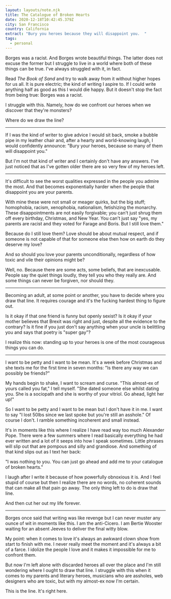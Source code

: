 ```yaml
---
layout: layouts/note.njk
title: The Catalogue of Broken Hearts
date: 2020-12-18T10:42:45.379Z
city: San Francisco
country: California
extract: "Bury you heroes because they will disappoint you.  "
tags:
  - personal
---
```


Borges was a racist. And Borges wrote beautiful things. The latter does not excuse the former but I struggle to live in a world where both of these things can be true. I've always struggled with it, in fact.

Read _The Book of Sand_ and try to walk away from it without higher hopes for us all. It is pure electric; the kind of writing I aspire to. If I could write anything half as good as this I would die happy. But it doesn't stop the fact from being true: Borges was a racist.

I struggle with this. Namely, how do we confront our heroes when we discover that they're monsters?

Where do we draw the line?

---

If I was the kind of writer to give advice I would sit back, smoke a bubble pipe in my leather chair and, after a hearty and world-knowing laugh, I would confidently announce: "Bury your heroes, because so many of them will disappoint you."

But I'm not that kind of writer and I certainly don't have any answers. I've just noticed that as I've gotten older there are so very few of my heroes left.

---

It's difficult to see the worst qualities expressed in the people you admire the most. And that becomes exponentially harder when the people that disappoint you are your parents.

With mine these were not small or meager quirks, but the big stuff; homophobia, racism, xenophobia, nationalism, fetishizing the monarchy. These disappointments are not easily forgivable; you can't just shrug them off every birthday, Christmas, and New Year. You can't just say "yes, my parents are racist and they voted for Farage and Boris. But I still love them."

Because do I still love them? Love should be about mutual respect, and if someone is not capable of that for someone else then how on earth do they deserve my love?

And so should you love your parents unconditionally, regardless of how toxic and vile their opinions might be?

Well, no. Because there are some acts, some beliefs, that are inexcusable. People say the quiet things loudly, they tell you who they really are. And some things can never be forgiven, nor should they.

---

Becoming an adult, at some point or another, you have to decide where you draw that line. It requires courage and it's the fucking hardest thing to figure out.

Is it okay if that one friend is funny but openly sexist? Is it okay if your mother believes that Brexit was right and just, despite all the evidence to the contrary? Is it fine if you just don't say anything when your uncle is belittling you and says that poetry is "super gay"?

I realize this now: standing up to your heroes is one of the most courageous things you can do.

---

I want to be petty and I want to be mean. It's a week before Christmas and she texts me for the first time in seven months: "Is there any way we can possibly be friends?"

My hands begin to shake, I want to scream and curse. "This almost-ex of yours called you fat," I tell myself. "She dated someone else whilst dating you. She is a sociopath and she is worthy of your vitriol. Go ahead, light her up!"

So I want to be petty and I want to be mean but I don't have it in me. I want to say "I lost 50lbs since we last spoke but you're still an asshole." Of course I don't. I ramble something incoherent and small instead.

It's in moments like this where I realize I have read way too much Alexander Pope. There were a few summers where I read basically everything he had ever written and a lot of it seeps into how I speak sometimes. Little phrases will slip out that are pompous and silly and grandiose. And something of that kind slips out as I text her back:

"I was nothing to you. You can just go ahead and add me to your catalogue of broken hearts."

I laugh after I write it because of how powerfully obnoxious it is. And I feel stupid of course but then I realize there are no words, no coherent sounds that can make all that pain go away. The only thing left to do is draw that line.

And then cut her out my life forever.

---

Borges once said that writing was like revenge but I can never muster any ounce of wit in moments like this. I am the anti-Cicero. I am Bertie Wooster waiting for an absent Jeeves to deliver the final witty blow.

My point: when it comes to love it's always an awkward clown show from start to finish with me. I never really meet the moment and it's always a bit of a farce. I idolize the people I love and it makes it impossible for me to confront them.

But now I'm left alone with discarded heroes all over the place and I'm still wondering where I ought to draw that line. I struggle with this when it comes to my parents and literary heroes, musicians who are assholes, web designers who are toxic, but with my almost-ex now I'm certain.

This is the line. It's right here.
